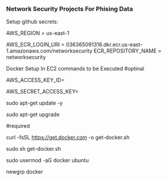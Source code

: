 ### Network Security Projects For Phising Data

Setup github secrets:


AWS_REGION = us-east-1

AWS_ECR_LOGIN_URI = 036365091316.dkr.ecr.us-east-1.amazonaws.com/networksecurity
ECR_REPOSITORY_NAME = networksecurity


Docker Setup In EC2 commands to be Executed
#optinal

AWS_ACCESS_KEY_ID=

AWS_SECRET_ACCESS_KEY=

sudo apt-get update -y

sudo apt-get upgrade

#required

curl -fsSL https://get.docker.com -o get-docker.sh

sudo sh get-docker.sh

sudo usermod -aG docker ubuntu

newgrp docker